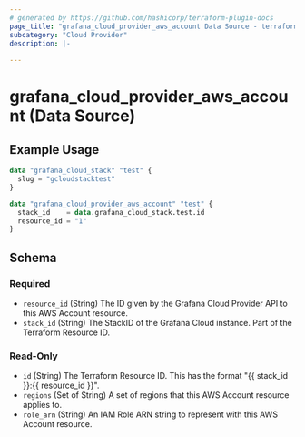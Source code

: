 ```yaml
---
# generated by https://github.com/hashicorp/terraform-plugin-docs
page_title: "grafana_cloud_provider_aws_account Data Source - terraform-provider-grafana"
subcategory: "Cloud Provider"
description: |-
  
---
```


# grafana_cloud_provider_aws_account (Data Source)



## Example Usage

```terraform
data "grafana_cloud_stack" "test" {
  slug = "gcloudstacktest"
}

data "grafana_cloud_provider_aws_account" "test" {
  stack_id    = data.grafana_cloud_stack.test.id
  resource_id = "1"
}
```

<!-- schema generated by tfplugindocs -->
## Schema

### Required

- `resource_id` (String) The ID given by the Grafana Cloud Provider API to this AWS Account resource.
- `stack_id` (String) The StackID of the Grafana Cloud instance. Part of the Terraform Resource ID.

### Read-Only

- `id` (String) The Terraform Resource ID. This has the format "{{ stack_id }}:{{ resource_id }}".
- `regions` (Set of String) A set of regions that this AWS Account resource applies to.
- `role_arn` (String) An IAM Role ARN string to represent with this AWS Account resource.
